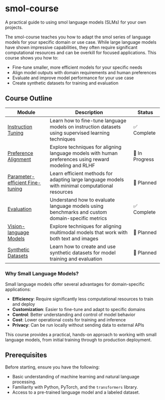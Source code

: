 # smol-course

A practical guide to using smol language models (SLMs) for your own projects.

The smol-course teaches you how to adapt the smol series of language models for your specific domain or use case. While large language models   have shown impressive capabilities, they often require significant computational resources and can be overkill for focused applications. This course shows you how to:

- Fine-tune smaller, more efficient models for your specific needs
- Align model outputs with domain requirements and human preferences  
- Evaluate and improve model performance for your use case
- Create synthetic datasets for training and evaluation

## Course Outline

| Module | Description | Status |
|--------|-------------|--------|
| [Instruction Tuning](./1_instruction_tuning) | Learn how to fine-tune language models on instruction datasets using supervised learning techniques | ✅ Complete |
| [Preference Alignment](./2_preference_alignment) | Explore techniques for aligning language models with human preferences using reward modeling and RLHF | 🚧 In Progress |
| [Parameter-efficient Fine-tuning](./3_parameter_efficient_finetuning) | Learn efficient methods for adapting large language models with minimal computational resources | 📝 Planned |
| [Evaluation](./4_evaluation) | Understand how to evaluate language models using benchmarks and custom domain-specific metrics | ✅ Complete |
| [Vision-language Models](./5_vision_language_models) | Explore techniques for aligning multimodal models that work with both text and images | 📝 Planned |
| [Synthetic Datasets](./6_synthetic_datasets) | Learn how to create and use synthetic datasets for model training and evaluation | 📝 Planned |

### Why Small Language Models?

Small language models offer several advantages for domain-specific applications:

- **Efficiency**: Require significantly less computational resources to train and deploy
- **Customization**: Easier to fine-tune and adapt to specific domains
- **Control**: Better understanding and control of model behavior
- **Cost**: Lower operational costs for training and inference
- **Privacy**: Can be run locally without sending data to external APIs

This course provides a practical, hands-on approach to working with small language models, from initial training through to production deployment.

## Prerequisites

Before starting, ensure you have the following:
- Basic understanding of machine learning and natural language processing.
- Familiarity with Python, PyTorch, and the `transformers` library.
- Access to a pre-trained language model and a labeled dataset.